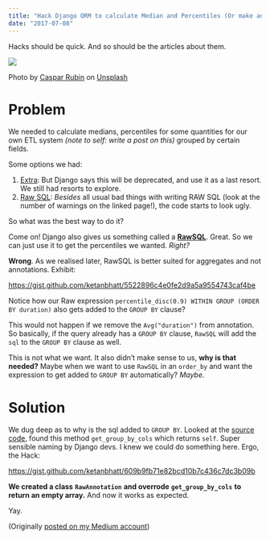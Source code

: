 ```yaml
---
title: "Hack Django ORM to calculate Median and Percentiles (Or make annotations great again!)"
date: "2017-07-08"
---
```


Hacks should be quick. And so should be the articles about them.

![](https://ktbt10.files.wordpress.com/2017/07/d5ad9-1bup8yqwia_rbd22wjkvt-q.png)

Photo by [Caspar Rubin](https://unsplash.com/photos/fPkvU7RDmCo?utm_source=unsplash&utm_medium=referral&utm_content=creditCopyText) on [Unsplash](https://unsplash.com/)

# Problem

We needed to calculate medians, percentiles for some quantities for our own ETL system _(note to self: write a post on this)_ grouped by certain fields.

Some options we had:

1. [Extra](https://docs.djangoproject.com/en/1.11/ref/models/querysets/#extra): But Django says this will be deprecated, and use it as a last resort. We still had resorts to explore.
2. [Raw SQL](https://docs.djangoproject.com/en/1.11/topics/db/sql/): _Besides_ all usual bad things with writing RAW SQL (look at the number of warnings on the linked page!), the code starts to look ugly.

So what was the best way to do it?

Come on! Django also gives us something called a **[RawSQL](https://docs.djangoproject.com/en/1.11/ref/models/expressions/#raw-sql-expressions)**. Great. So we can just use it to get the percentiles we wanted. _Right?_

**Wrong**. As we realised later, RawSQL is better suited for aggregates and not annotations. Exhibit:

https://gist.github.com/ketanbhatt/5522896c4e0fe2d9a5a9554743caf4be

Notice how our Raw expression `percentile_disc(0.9) WITHIN GROUP (ORDER BY duration)` also gets added to the `GROUP BY` clause?

This would not happen if we remove the `Avg("duration")` from annotation. So basically, if the query already has a `GROUP BY` clause, `RawSQL` will add the `sql` to the `GROUP BY` clause as well.

This is not what we want. It also didn’t make sense to us, **why is that needed?** Maybe when we want to use `RawSQL` in an `order_by` and want the expression to get added to `GROUP BY` automatically? _Maybe._

# Solution

We dug deep as to why is the sql added to `GROUP BY`. Looked at the [source code](https://docs.djangoproject.com/en/1.11/_modules/django/db/models/expressions/#RawSQL), found this method `get_group_by_cols` which returns `self`. Super sensible naming by Django devs. I knew we could do something here. Ergo, the Hack:

https://gist.github.com/ketanbhatt/609b9fb71e82bcd10b7c436c7dc3b09b

**We created a class** **`RawAnnotation`** **and overrode** **`get_group_by_cols`** **to return an empty array.** And now it works as expected.

Yay.

(Originally [posted on my Medium account](https://medium.com/squad-engineering/hack-django-orm-to-calculate-median-and-percentiles-or-make-annotations-great-again-23d24c62a7d0))
